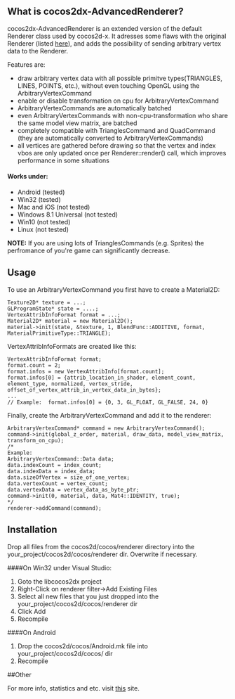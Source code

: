 ## What is cocos2dx-AdvancedRenderer?

cocos2dx-AdvancedRenderer is an extended version of the default Renderer class used
by cocos2d-x. It adresses some flaws with the original Renderer (listed [here](http://discuss.cocos2d-x.org/t/flaws-with-renderer-glprogram-and-gl-state-management/26239)), and adds the possibility of sending arbitrary vertex data to the Renderer.

Features are:

* draw arbitrary vertex data with all possible primitve types(TRIANGLES, LINES, POINTS, etc.), without even touching OpenGL using the ArbitraryVertexCommand
* enable or disable transformation on cpu for ArbitraryVertexCommand
* ArbitraryVertexCommands are automatically batched
* even ArbitraryVertexCommands with non-cpu-transformation who share the same model view matrix, are batched
* completely compatible with TrianglesCommand and QuadCommand (they are automatically converted to ArbitraryVertexCommands)
* all vertices are gathered before drawing so that the vertex and index vbos are only updated once per Renderer::render() call, which improves performance in some situations

#### Works under:
* Android (tested)
* Win32 (tested)
* Mac and iOS (not tested)
* Windows 8.1 Universal (not tested)
* Win10 (not tested)
* Linux (not tested)

**NOTE:** If you are using lots of TrianglesCommands (e.g. Sprites) the perfromance of you're game can significantly decrease.

## Usage

To use an ArbitraryVertexCommand you first have to create a Material2D:

```
Texture2D* texture = ...;
GLProgramState* state = ....;
VertexAttribInfoFormat format = ...;
Material2D* material = new Material2D();
material->init(state, &texture, 1, BlendFunc::ADDITIVE, format, MaterialPrimitiveType::TRIANGLE); 
```

VertexAttribInfoFormats are created like this:

```
VertexAttribInfoFormat format;
format.count = 2;
format.infos = new VertexAttribInfo[format.count];
format.infos[0] = {attrib_location_in_shader, element_count, element_type, normalized, vertex_stride, offset_of_vertex_attrib_in_vertex_data_in_bytes};
...
// Example:  format.infos[0] = {0, 3, GL_FLOAT, GL_FALSE, 24, 0}
```

Finally, create the ArbitraryVertexCommand and add it to the renderer:

```
ArbitraryVertexCommand* command = new ArbitraryVertexCommand();
command->init(global_z_order, material, draw_data, model_view_matrix, transform_on_cpu);
/*
Example:
ArbitraryVertexCommand::Data data;
data.indexCount = index_count;
data.indexData = index_data;
data.sizeOfVertex = size_of_one_vertex;
data.vertexCount = vertex_count;
data.vertexData = vertex_data_as_byte_ptr;
command->init(0, material, data, Mat4::IDENTITY, true);
*/
renderer->addCommand(command);
```
## Installation

Drop all files from the cocos2d/cocos/renderer directory into the your_project/cocos2d/cocos/renderer dir. Overwrite if necessary.

####On Win32 under Visual Studio:
1. Goto the libcocos2dx project
2. Right-Click on renderer filter->Add Existing Files
3. Select all new files that you just dropped into the your_project/cocos2d/cocos/renderer dir
4. Click Add
5. Recompile

####On Android
1. Drop the cocos2d/cocos/Android.mk file into your_project/cocos2d/cocos/ dir
2. Recompile

##Other

For more info, statistics and etc. visit [this](http://discuss.cocos2d-x.org/t/flaws-with-renderer-glprogram-and-gl-state-management/26239) site.